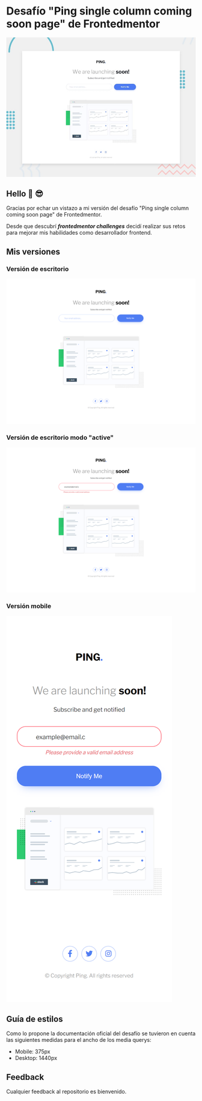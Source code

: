# Desafío "Ping single column coming soon page" de Frontedmentor 
![Ping single column coming soon page preview](https://raw.githubusercontent.com/raulpinve/ping-coming-soon-page-master/main/design/design/desktop-preview.jpg)

## Hello :metal:  :sunglasses:

Gracias por echar un vistazo a mi versión del desafío "Ping single column coming soon page" de Frontedmentor. 

Desde que descubrí <b><i>frontedmentor challenges</i></b> decidí realizar sus retos para mejorar mis habilidades como desarrollador frontend.

## Mis versiones 

### Versión de escritorio
![Ping single column coming soon page preview desktop](https://raw.githubusercontent.com/raulpinve/ping-coming-soon-page-master/main/images/desktop-preview.png)

### Versión de escritorio modo "active"
![Ping single column coming soon page preview desktop active](https://raw.githubusercontent.com/raulpinve/ping-coming-soon-page-master/main/images/desktop-active-preview.png)

### Versión mobile
![Ping single column coming soon page preview mobile](https://raw.githubusercontent.com/raulpinve/ping-coming-soon-page-master/main/images/mobile-preview.png)

## Guía de estilos
Como lo propone la documentación oficial del desafío se tuvieron en cuenta las siguientes medidas para el ancho de los media querys: 

- Mobile: 375px
- Desktop: 1440px

## Feedback
Cualquier feedback al repositorio es bienvenido.
